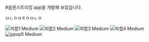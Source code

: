 #음원스트리밍 app을 개발해 보았습니다.

ㅁㄴㅇㅁㅈㅇㅁㄴㅇ


![피팝1 Medium](https://user-images.githubusercontent.com/63596602/182821675-761bcecc-7ca5-450b-807f-2b1373833613.jpeg)
![피팝2 Medium](https://user-images.githubusercontent.com/63596602/182821683-eb64f562-c206-47d0-adcb-799298a002b6.jpeg)
![피팝3 Medium](https://user-images.githubusercontent.com/63596602/182821689-4b6f7d48-d2ad-461d-bb25-35a0d05d1c84.jpeg)
![피팝4 Medium](https://user-images.githubusercontent.com/63596602/182821693-ded220fd-9472-4137-bc23-54b73f7a5187.jpeg)
![ppop5 Medium](https://user-images.githubusercontent.com/63596602/182822202-25ab5949-5bdd-46f7-96b6-23b6a1365d50.jpeg)
